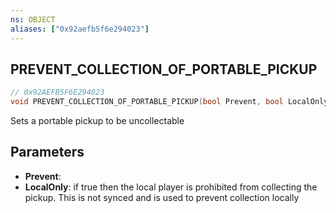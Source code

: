 ```yaml
---
ns: OBJECT
aliases: ["0x92aefb5f6e294023"]
---
```

## PREVENT_COLLECTION_OF_PORTABLE_PICKUP

```c
// 0x92AEFB5F6E294023
void PREVENT_COLLECTION_OF_PORTABLE_PICKUP(bool Prevent, bool LocalOnly);
```

Sets a portable pickup to be uncollectable


## Parameters
* **Prevent**: 
* **LocalOnly**: if true then the local player is prohibited from collecting the pickup. This is not synced and is used to prevent collection locally
